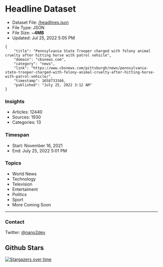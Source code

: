 # Headline Dataset

- Dataset File: [/headlines.json](https://raw.githubusercontent.com/fwd/news/master/headlines.json) 
- File Type: JSON
- File Size: ~**4MB**
- Updated: Jul 25, 2022 5:05 PM

```
{
    "title": "Pennsylvania State Trooper charged with felony animal cruelty after hitting horse with patrol vehicle",
    "domain": "cbsnews.com",
    "category": "news",
    "link": "https://www.cbsnews.com/pittsburgh/news/pennsylvania-state-trooper-charged-with-felony-animal-cruelty-after-hitting-horse-with-patrol-vehicle/",
    "timestamp": 1658733166,
    "published": "July 25, 2022 3:12 AM"
}
```

### Insights

- Articles: 12440
- Sources: 1930
- Categories: 13

### Timespan

- Start: November 16, 2021
- End: July 25, 2022 5:01 PM

### Topics

- World News
- Technology
- Television
- Entertaiment
- Politics
- Sport
- More Coming Soon

---

### Contact 

Twitter: [@nano2dev](https://twitter.com/nano2dev)

## Github Stars

[![Stargazers over time](https://starchart.cc/fwd/news.svg)](https://starchart.cc/fwd/news)
	